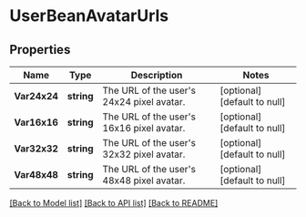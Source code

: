 # UserBeanAvatarUrls

## Properties
Name | Type | Description | Notes
------------ | ------------- | ------------- | -------------
**Var24x24** | **string** | The URL of the user&#x27;s 24x24 pixel avatar. | [optional] [default to null]
**Var16x16** | **string** | The URL of the user&#x27;s 16x16 pixel avatar. | [optional] [default to null]
**Var32x32** | **string** | The URL of the user&#x27;s 32x32 pixel avatar. | [optional] [default to null]
**Var48x48** | **string** | The URL of the user&#x27;s 48x48 pixel avatar. | [optional] [default to null]

[[Back to Model list]](../README.md#documentation-for-models) [[Back to API list]](../README.md#documentation-for-api-endpoints) [[Back to README]](../README.md)

